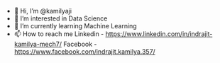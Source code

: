 - 👋 Hi, I’m @kamilyaji
- 👀 I’m interested in Data Science
- 🌱 I’m currently learning Machine Learning
- 📫 How to reach me 
Linkedin - https://www.linkedin.com/in/indrajit-kamilya-mech7/
Facebook - https://www.facebook.com/indrajit.kamilya.357/

<!---
Indrajit/kamilyaji is a ✨ special ✨ repository because its `README.md` (this file) appears on your GitHub profile.
You can click the Preview link to take a look at your changes.
--->
